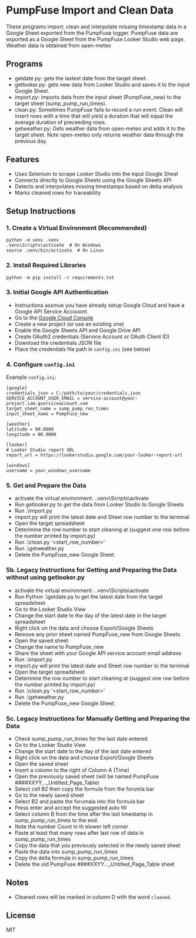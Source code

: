 # PumpFuse Import and Clean Data

These programs import, clean and interpolate missing timestamp data in a Google Sheet exported from the PumpFuse logger.
PumpFuse data are exported as a Google Sheet from the PumpFuse Looker Studio web page. Weather data is obtained from open-meteo

## Programs
- getdate.py: gets the lastest date from the target sheet.
- getlooker.py: gets new data from Looker Studio and saves it to the input Google Sheet.
- import.py: imports data from the input sheet (PumpFuse_new) to the target sheet (sump_pump_run_times).
- clean.py: Sometimes PumpFuse fails to record a run event. Clean will insert rows with a time that will yield a duration that will equal the average duration of preceeding rows.
- getweather.py: Gets weather data from open-meteo and adds it to the target sheet. Note open-meteo only returns weather data through the previous day.

## Features
- Uses Selenium to scrape Looker Studio into the input Google Sheet
- Connects directly to Google Sheets using the Google Sheets API
- Detects and interpolates missing timestamps based on delta analysis
- Marks cleaned rows for traceability

## Setup Instructions

### 1. Create a Virtual Environment (Recommended)
```
python -m venv .venv
.venv\Scripts\activate  # On Windows
source .venv/bin/activate  # On Linux
```

### 2. Install Required Libraries
```
python -m pip install -r requirements.txt
```

### 3. Initial Google API Authentication
- Instructions assmue you have already setup Google Cloud and have a Google API Service Accouont.
- Go to the [Google Cloud Console](https://console.cloud.google.com/)
- Create a new project (or use an existing one)
- Enable the Google Sheets API and Google Drive API
- Create OAuth2 credentials (Service Account or OAuth Client ID)
- Download the credentials JSON file
- Place the credentials file path in `config.ini` (see below)

### 4. Configure `config.ini`

Example `config.ini`:
```
[google]
credentials_json = C:/path/to/your/credentials.json
SERVICE_ACCOUNT_USER_EMAIL = service-account@your-project.iam.gserviceaccount.com
target_sheet_name = sump_pump_run_times
input_sheet_name = PumpFuse_new

[weather]
latitude = 00.0000
longitude = 00.0000

[looker]
# Looker Studio report URL
report_url = https://lookerstudio.google.com/your-looker-report-url

[windows]
username = your_windows_username
```

### 5. Get and Prepare the Data
- activate the virtual environment: .\.venv\Scripts\activate
- Run getlooker.py to get the data from Looker Studio to Google Sheets
- Run .\import.py
- import.py will print the latest date and Sheet row number to the terminal
- Open the target spreadsheet
- Deterimine the row number to start cleaning at (suggest one row before the number printed by import.py)
- Run .\clean.py '<start_row_number>'
- Run .\getweather.py
- Delete the PumpFuse_new Google Sheet.

### 5b. Legacy Instructions for Getting and Preparing the Data without using getlooker.py
- activate the virtual environment: .\.venv\Scripts\activate
- Run Python .\getdate.py to get the latest date from the target spreadsheet
- Go to the Looker Studio View
- Change the start date to the day of the latest date in the target spreadsheet
- Right click on the data and choose Export/Google Sheets
- Remove any prior sheet named PumpFuse_new from Google Sheets
- Open the saved sheet
- Change the name to PumpFuse_new
- Share the sheet with your Google API service account email address
- Run .\import.py
- import.py will print the latest date and Sheet row number to the terminal
- Open the target spreadsheet
- Deterimine the row number to start cleaning at (suggest one row before the number printed by import.py)
- Run .\clean.py '<start_row_number>'
- Run .\getweather.py
- Delete the PumpFuse_new Google Sheet.

### 5c. Legacy Instructions for Manually Getting and Preparing the Data
- Check sump_pump_run_times for the last date entered
- Go to the Looker Studio View
- Change the start date to the day of the last date entered
- Right click on the data and choose Export/Google Sheets
- Open the saved sheet
- Insert a column to the right of Column A (Time)
- Open the previously saved sheet (will be named PumpFuse ####XXYY..._Untitled_Page_Table)
- Select cell B2 then copy the formula from the forumla bar
- Go to the newly saved sheet
- Select B2 and paste the forumala into the formula bar
- Press enter and accept the suggested auto fill
- Select column B from the time after the last timestamp in sump_pump_run_times to the end.
- Note the number Count in th elower left corner
- Paste at least that many rows after last row of data in sump_pump_run_times
- Copy the data that you previously selected in the newly saved sheet
- Paste the data into sump_pump_run_times
- Copy the delta formula in sump_pump_run_times
- Delete the old PumpFuse ####XXYY..._Untitled_Page_Table sheet

## Notes
- Cleaned rows will be marked in column D with the word `cleaned`.

## License
MIT
